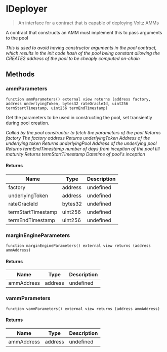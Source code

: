 # IDeployer

> An interface for a contract that is capable of deploying Voltz AMMs

A contract that constructs an AMM must implement this to pass arguments to the pool

_This is used to avoid having constructor arguments in the pool contract, which results in the init code hash of the pool being constant allowing the CREATE2 address of the pool to be cheaply computed on-chain_

## Methods

### ammParameters

```solidity
function ammParameters() external view returns (address factory, address underlyingToken, bytes32 rateOracleId, uint256 termStartTimestamp, uint256 termEndTimestamp)
```

Get the parameters to be used in constructing the pool, set transiently during pool creation.

_Called by the pool constructor to fetch the parameters of the pool Returns factory The factory address Returns underlyingToken Address of the underlying token Returns underlyingPool Address of the underlying pool Returns termEndTimestamp number of days from inception of the pool till maturity Returns termStartTimestamp Datetime of pool&#39;s inception_

#### Returns

| Name               | Type    | Description |
| ------------------ | ------- | ----------- |
| factory            | address | undefined   |
| underlyingToken    | address | undefined   |
| rateOracleId       | bytes32 | undefined   |
| termStartTimestamp | uint256 | undefined   |
| termEndTimestamp   | uint256 | undefined   |

### marginEngineParameters

```solidity
function marginEngineParameters() external view returns (address ammAddress)
```

#### Returns

| Name       | Type    | Description |
| ---------- | ------- | ----------- |
| ammAddress | address | undefined   |

### vammParameters

```solidity
function vammParameters() external view returns (address ammAddress)
```

#### Returns

| Name       | Type    | Description |
| ---------- | ------- | ----------- |
| ammAddress | address | undefined   |
